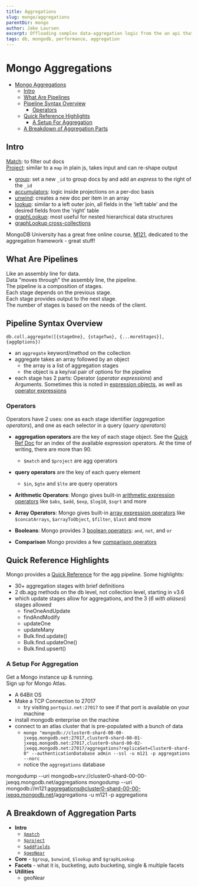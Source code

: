 ```yaml
---
title: Aggregations
slug: mongo/aggregations
parentDir: mongo
author: Jake Laursen
excerpt: Offloading complex data-aggregation logic from the an api that consumes mongo directly to the db with tools like matching, projecting, grouping, unwinding arrays, looping up content between collections, facets, and more
tags: db, mongodb, performance, aggregation
---
```


# Mongo Aggregations

- [Mongo Aggregations](#mongo-aggregations)
  - [Intro](#intro)
  - [What Are Pipelines](#what-are-pipelines)
  - [Pipeline Syntax Overview](#pipeline-syntax-overview)
    - [Operators](#operators)
  - [Quick Reference Highlights](#quick-reference-highlights)
    - [A Setup For Aggregation](#a-setup-for-aggregation)
  - [A Breakdown of Aggregation Parts](#a-breakdown-of-aggregation-parts)

## Intro

[Match](/mongo/aggregations/match): to filter out docs  
[Project](/mongo/aggregations/project): similar to a `map` in plain js, takes input and can re-shape output

- [group](/mongo/aggregations/group): set a new `_id` to group docs by and add an _express_ to the right of the `_id`
- [accumulators](/mongo/aggregations/acc-with-project): logic inside projections on a per-doc basis
- [unwind](/mongo/aggregations/unwind): creates a new doc per item in an array
- [lookup](/mongo/aggregations/lookup): similar to a left outer join, all fields in the 'left table' and the desired fields from the 'right' table
- [graphLookup](/mongo/aggregations/graph-lookup): most useful for nested hierarchical data structures
- [graphLookup cross-collections](/mongo/aggregations/graph-lookup-cross-coll)

MongoDB University has a great free online course, [M121](https://university.mongodb.com/courses/M121/about), dedicated to the aggregation framework - great stuff!

## What Are Pipelines

Like an assembly line for data.  
Data "moves through" the assembly line, the pipeline.  
The pipeline is a composition of stages.  
Each stage depends on the previous stage.  
Each stage provides output to the next stage.  
The number of stages is based on the needs of the client.

## Pipeline Syntax Overview

`db.coll.aggregate([{stageOne}, {stageTwo}, {...moreStages}], {aggOptions})`

- an `aggregate` keyword/method on the collection
- aggregate takes an array followed by an object
  - the array is a list of aggregation stages
  - the object is a key/val pair of options for the pipeline
- each stage has 2 parts: Operator (_operator expressions_) and Arguments. Sometimes this is noted in [expression objects](https://docs.mongodb.com/manual/meta/aggregation-quick-reference/#expression-objects), as well as [operator expressions](https://docs.mongodb.com/manual/meta/aggregation-quick-reference/#operator-expressions)

### Operators

Operators have 2 uses: one as each stage identifier (_aggregation operators_), and one as each selector in a query (_query operators_)

- **aggregation operators** are the key of each stage object. See the [Quick Ref Doc](https://docs.mongodb.com/manual/meta/aggregation-quick-reference/#index-of-expression-operators) for an index of the available expression operators. At the time of writing, there are more than 90.
  - `$match` and `$project` are agg operators
- **query operators** are the key of each query element

  - `$in`, `$gte` and `$lte` are query operators

- **Arithmetic Operators**: Mongo gives built-in [arithmetic expression operators](https://docs.mongodb.com/manual/meta/aggregation-quick-reference/#arithmetic-expression-operators) like `$abs`, `$add`, `$exp`, `$log10`, `$sqrt` and more
- **Array Operators**: Mongo gives built-in [array expression operators](https://docs.mongodb.com/manual/meta/aggregation-quick-reference/#arithmetic-expression-operators) like `$concatArrays`, `$arrayToObject`, `$filter`, `$last` and more
- **Booleans**: Mongo provides 3 [boolean operators](https://docs.mongodb.com/manual/meta/aggregation-quick-reference/#arithmetic-expression-operators): `and`, `not`, and `or`
- **Comparison** Mongo provides a few [comparison operators](https://docs.mongodb.com/manual/meta/aggregation-quick-reference/#arithmetic-expression-operators)

## Quick Reference Highlights

Mongo provides a [Quick Reference](https://docs.mongodb.com/manual/meta/aggregation-quick-reference/) for the agg pipeline. Some highlights:

- 30+ aggregation stages with brief definitions
- 2 db.agg methods on the db level, not collection level, starting in v3.6
- which update stages allow for aggregations, and the 3 (_6 with aliases_) stages allowed
  - fineOneAndUpdate
  - findAndModify
  - updateOne
  - updateMany
  - Bulk.find.update()
  - Bulk.find.updateOne()
  - Bulk.find.upsert()

### A Setup For Aggregation

Get a Mongo instance up & running.  
Sign up for Mongo Atlas.

- A 64Bit OS
- Make a TCP Connection to 27017
  - try visiting `portquiz.net:27017` to see if that port is available on your machine
- install mongodb enterprise on the machine
- connect to an atlas cluster that is pre-populated with a bunch of data
  - `mongo "mongodb://cluster0-shard-00-00-jxeqq.mongodb.net:27017,cluster0-shard-00-01-jxeqq.mongodb.net:27017,cluster0-shard-00-02-jxeqq.mongodb.net:27017/aggregations?replicaSet=Cluster0-shard-0" --authenticationDatabase admin --ssl -u m121 -p aggregations --norc`
  - notice the `aggregations` database

mongodump --uri mongodb+srv://cluster0-shard-00-00-jxeqq.mongodb.net/aggregations
mongodump --uri mongodb://m121:aggregations@cluster0-shard-00-00-jxeqq.mongodb.net/aggregations
-u m121 -p aggregations

## A Breakdown of Aggregation Parts

- **Intro**
  - [`$match`](/mongo/aggregations/match)
  - [`$project`](/mongo/aggregations/project)
  - [`$addFields`](/mongo/aggregations/add-fields)
  - [`$geoNear`](/mongo/aggregations/geo-near)
- **Core** - `$group`, `$unwind`, `$lookup` and `$graphLookup`
- **Facets** - what it is, bucketing, auto bucketing, single & multiple facets
- **Utilities**
  - geoNear

